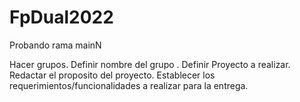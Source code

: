 # FpDual2022

Probando rama mainN


Hacer grupos.
Definir nombre del grupo .
Definir Proyecto a realizar.
Redactar el proposito del proyecto.
Establecer los requerimientos/funcionalidades a realizar para la entrega.
